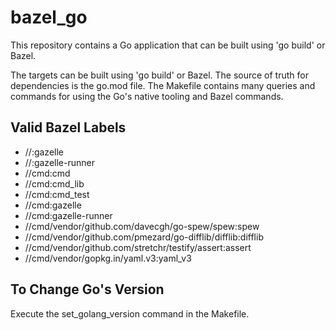 # bazel_go

This repository contains a Go application that can be built using 'go build' or Bazel.


The targets can be built using 'go build' or Bazel.
The source of truth for dependencies is the go.mod file.
The Makefile contains many queries and commands for using the Go's native tooling and Bazel commands.

## Valid Bazel Labels
* //:gazelle
* //:gazelle-runner
* //cmd:cmd
* //cmd:cmd_lib
* //cmd:cmd_test
* //cmd:gazelle
* //cmd:gazelle-runner
* //cmd/vendor/github.com/davecgh/go-spew/spew:spew
* //cmd/vendor/github.com/pmezard/go-difflib/difflib:difflib
* //cmd/vendor/github.com/stretchr/testify/assert:assert
* //cmd/vendor/gopkg.in/yaml.v3:yaml_v3

## To Change Go's Version
Execute the set_golang_version command in the Makefile.
